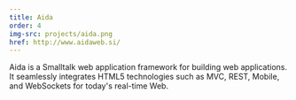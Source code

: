```yaml
---
title: Aida
order: 4
img-src: projects/aida.png
href: http://www.aidaweb.si/
---
```

Aida is a Smalltalk web application framework for building web applications. It seamlessly integrates HTML5 technologies such as MVC, REST, Mobile, and WebSockets for today's real-time Web.